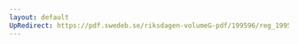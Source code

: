 ```yaml
---
layout: default
UpRedirect: https://pdf.swedeb.se/riksdagen-volumeG-pdf/199596/reg_199596/reg_199596_0168.pdf
---
```

